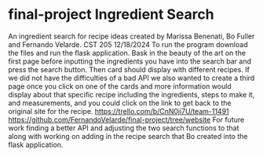 # final-project Ingredient Search
An ingredient search for recipe ideas created by Marissa Benenati, Bo Fuller and Fernando Velarde.
CST 205
12/18/2024
To run the program download the files and run the flask application. Bask in the beauty of the art on the first page before inputting the ingredients you have into the search bar and press the search button. Then card should display with different recipes. 
If we did not have the difficulties of a bad API we also wanted to create a third page once you click on one of the cards and more information would display about that specific recipe including the ingredients, steps to make it, and measurements, and you could click on the link to get back to the original site for the recipe.
https://trello.com/b/CnN0ji7U/team-11491
https://github.com/FernandoVelarde/final-project/tree/website
For future work finding a better API and adjusting the two search functions to that along with working on adding in the recipe search that Bo created into the flask application.
